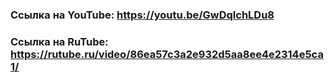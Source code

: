 ### Ссылка на YouTube: https://youtu.be/GwDqlchLDu8
### Ссылка на RuTube: https://rutube.ru/video/86ea57c3a2e932d5aa8ee4e2314e5ca1/